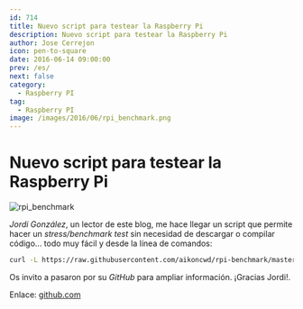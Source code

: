 ```yaml
---
id: 714
title: Nuevo script para testear la Raspberry Pi
description: Nuevo script para testear la Raspberry Pi
author: Jose Cerrejon
icon: pen-to-square
date: 2016-06-14 09:00:00
prev: /es/
next: false
category:
  - Raspberry PI
tag:
  - Raspberry PI
image: /images/2016/06/rpi_benchmark.png
---
```


# Nuevo script para testear la Raspberry Pi

![rpi_benchmark](/images/2016/06/rpi_benchmark.png)

*Jordi González*, un lector de este blog, me hace llegar un script que permite hacer un *stress/benchmark test* sin necesidad de descargar o compilar código... todo muy fácil y desde la línea de comandos:

```bash
curl -L https://raw.githubusercontent.com/aikoncwd/rpi-benchmark/master/rpi-benchmark.sh | sudo bash
```

Os invito a pasaron por su *GitHub* para ampliar información. ¡Gracias Jordi!.

Enlace: [github.com](https://github.com/aikoncwd/rpi-benchmark)
